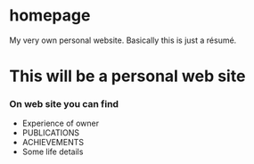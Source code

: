 # homepage
My very own personal website. Basically this is just a résumé.

# This will be a personal web site

### On web site you can find

* Experience of owner
* PUBLICATIONS
* ACHIEVEMENTS
* Some life details